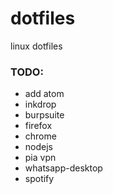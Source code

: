 dotfiles
========

linux dotfiles

### TODO:

* add atom
* inkdrop
* burpsuite
* firefox
* chrome
* nodejs
* pia vpn
* whatsapp-desktop
* spotify
